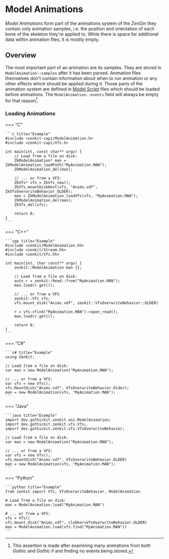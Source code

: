 # Model Animations

*Model Animations* form part of the animations system of the *ZenGin* they contain only animation samples, i.e. the
position and orientation of each bone of the skeleton they're applied to. While there is space for additional data
within animation files, it is mostly empty.

## Overview

The most important part of an animation are its samples. They are stored in `ModelAnimation::samples` after it has been
parsed. Animation files themselves don't contain information about when to run animation or any other effects which
should be applied during it. Those parts of the animation system are defined in [Model Script](model-script.md) files
which should be loaded before animations. The `ModelAnimation::events` field will always be empty for that reason[^1].


### Loading Animations

=== "C"

    ```c title="Example"
    #include <zenkit-capi/ModelAnimation.h>
    #include <zenkit-capi/Vfs.h>

    int main(int, const char** argv) {
        // Load from a file on disk:
        ZkModelAnimation* man = ZkModelAnimation_loadPath("MyAnimation.MAN");
        ZkModelAnimation_del(man);

        // ... or from a VFS:
        ZkVfs* vfs = ZkVfs_new();
        ZkVfs_mountDiskHost(vfs, "Anims.vdf", ZkVfsOverwriteBehavior_OLDER);
        man = ZkModelAnimation_loadVfs(vfs, "MyAnimation.MAN");
        ZkModelAnimation_del(man);
        ZkVfs_del(vfs);

        return 0;
    }
    ```

=== "C++"

    ```cpp title="Example"
    #include <zenkit/ModelAnimation.hh>
    #include <zenkit/Stream.hh>
    #include <zenkit/Vfs.hh>

    int main(int, char const** argv) {
        zenkit::ModelAnimation man {};
        
        // Load from a file on disk:
        auto r = zenkit::Read::from("MyAnimation.MAN");
        man.load(r.get());

        // ... or from a VFS
        zenkit::Vfs vfs;
        vfs.mount_disk("Anims.vdf", zenkit::VfsOverwriteBehavior::OLDER)

        r = vfs->find("MyAnimation.MAN")->open_read();
        man.load(r.get());

        return 0;
    }
    ```

=== "C#"

    ```c# title="Example"
    using ZenKit;

    // Load from a file on disk:
    var man = new ModelAnimation("MyAnimation.MAN");

    // ... or from a VFS:
    var vfs = new Vfs();
    vfs.MountDisk("Anims.vdf", VfsOverwriteBehavior.Older);
    man = new ModelAnimation(vfs, "MyAnimation.MAN");
    ```

=== "Java"

    ```java title="Example"
    import dev.gothickit.zenkit.ani.ModelAnimation;
    import dev.gothickit.zenkit.vfs.Vfs;
    import dev.gothickit.zenkit.vfs.VfsOverwriteBehavior;

    // Load from a file on disk:
    var man = new ModelAnimation("MyAnimation.MAN");

    // ... or from a VFS:
    var vfs = new Vfs();
    vfs.mountDisk("Anims.vdf", VfsOverwriteBehavior.OLDER)
    man = new ModelAnimation(vfs, "MyAnimation.MAN");
    ```

=== "Python"

    ```python title="Example"
    from zenkit import Vfs, VfsOverwriteBehavior, ModelAnimation

    # Load from a file on disk:
    man = ModelAnimation.load("MyAnimation.MAN")

    # ... or from a VFS:
    vfs = Vfs()
    vfs.mount_disk("Anims.vdf", clobber=VfsOverwriteBehavior.OLDER)
    man = ModelAnimation.load(vfs.find("MyAnimation.MAN"))
    ```


[^1]: This assertion is made after examining many animations from both *Gothic* and *Gothic II*
      and finding no events being stored.
